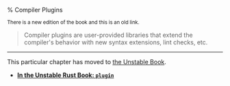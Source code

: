 % Compiler Plugins

<small>There is a new edition of the book and this is an old link.</small>

> Compiler plugins are user-provided libraries that extend the compiler's behavior with new syntax extensions, lint checks, etc.

---

This particular chapter has moved to [the Unstable Book][2].

* **[In the Unstable Rust Book: `plugin`][2]**

[2]: ../unstable-book/language-features/plugin.html

[2]: ../unstable-book/language-features/plugin.html
